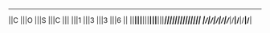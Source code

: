  ____ ____ ____ ____ _________ ____ ____ ____ ____ 
||C |||O |||S |||C |||       |||1 |||3 |||3 |||6 ||
||__|||__|||__|||__|||_______|||__|||__|||__|||__||
|/__\|/__\|/__\|/__\|/_______\|/__\|/__\|/__\|/__\|

